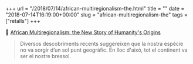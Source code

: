 +++
url = "/2018/07/14/african-multiregionalism-the.html"
title = ""
date = "2018-07-14T16:19:00+00:00"
slug = "african-multiregionalism-the"
tags = ["retalls"]
+++

📎 [African Multiregionalism: the New Story of Humanity's Origins](https://www.theatlantic.com/science/archive/2018/07/the-new-story-of-humanitys-origins/564779/)

> Diversos descobriments recents suggereixen que la nostra espècie no va sorgir d’un sol punt geogràfic. En lloc d'això, tot el continent va ser el nostre bressol.


